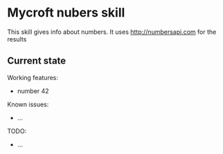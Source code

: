 # Mycroft nubers skill

This skill gives info about numbers. It uses http://numbersapi.com for the results


## Current state

Working features:
- number 42

Known issues:
 - ...

TODO:
 - ...

